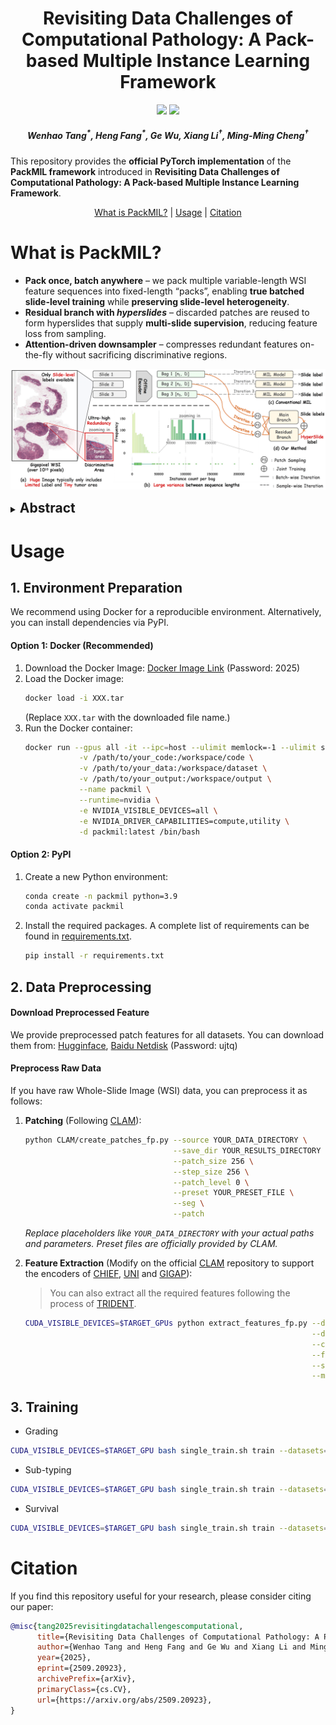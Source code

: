 <h1 align="center"> Revisiting Data Challenges of Computational Pathology: A Pack-based Multiple Instance Learning Framework </h1>

<p align="center">
<a href="https://arxiv.org/pdf/2509.20923"><img src="https://img.shields.io/badge/arXiv-Paper-b31b1b?logo=Arxiv"></a>
<!-- <a href=""><img src="https://img.shields.io/badge/HuggingFace-Data-ffd21e?logo=huggingface"></a> -->
<a href="https://pan.baidu.com/s/1OuiIP3sB68IGZeId4s4K7Q?pwd=ujtq"><img src="https://img.shields.io/badge/百度网盘-数据-06a7ff?logo=baidu"></a>
<!-- <a href=""><img src="https://img.shields.io/badge/知乎-中文讲解-1772f6?logo=zhihu"></a> -->
</p>

<h5 align="center"><em>Wenhao Tang<sup>*</sup>, Heng Fang<sup>*</sup>, Ge Wu, Xiang Li<sup>†</sup>, Ming-Ming Cheng<sup>†</sup> </em></h5>

This repository provides the **official PyTorch implementation** of the **PackMIL framework** introduced in **Revisiting Data Challenges of Computational Pathology: A Pack-based Multiple Instance Learning Framework**.

<p align="center">
  <a href="#what-is-packmil">What is PackMIL?</a> |
  <!-- <a href="#abstract">Abstract</a> | -->
  <a href="#usage">Usage</a> |
  <a href="#citation">Citation</a> 
</p >


# What is PackMIL?
- **Pack once, batch anywhere** – we pack multiple variable-length WSI feature sequences into fixed-length “packs”, enabling **true batched slide-level training** while **preserving slide-level heterogeneity**.
- **Residual branch with _hyperslides_** – discarded patches are reused to form hyperslides that supply **multi-slide supervision**, reducing feature loss from sampling.
- **Attention-driven downsampler** – compresses redundant features on-the-fly without sacrificing discriminative regions.

![](static/intro.png)

<details>
  <summary>
    <b style="font-size: 1.5em;">Abstract</b>
  </summary>

Computational pathology (CPath) digitizes pathology slides into whole slide images (WSIs), enabling analysis for critical healthcare tasks such as cancer diagnosis and prognosis. However, WSIs possess **extremely long sequence lengths** (up to 200K), **significant length variations** (from 200 to 200K), and **limited supervision**. These extreme variations in sequence length lead to high data heterogeneity and redundancy. Conventional methods often compromise on training efficiency and optimization to preserve such heterogeneity under limited supervision. To comprehensively address these challenges, we propose a pack-based MIL framework. It packs multiple sampled, variable-length feature sequences into fixed-length ones, enabling batched training while preserving data heterogeneity. Moreover, we introduce a residual branch that composes discarded features from multiple slides into a *hyperslide* which is trained with tailored labels. It offers multi-slide supervision while mitigating feature loss from sampling. Meanwhile, an attention-driven downsampler is introduced to compress features in both branches to reduce redundancy. By alleviating these challenges, our approach achieves an accuracy improvement of up to 8\% while using only 12\% of the training time in the PANDA(UNI). Extensive experiments demonstrate that focusing data challenges in CPath holds significant potential in the era of foundation models. 
</details>

<!-- # Abstract
Computational pathology (CPath) digitizes pathology slides into whole slide images (WSIs), enabling analysis for critical healthcare tasks such as cancer diagnosis and prognosis. However, WSIs possess **extremely long sequence lengths** (up to 200K), **significant length variations** (from 200 to 200K), and **limited supervision**. These extreme variations in sequence length lead to high data heterogeneity and redundancy. Conventional methods often compromise on training efficiency and optimization to preserve such heterogeneity under limited supervision. To comprehensively address these challenges, we propose a pack-based MIL framework. It packs multiple sampled, variable-length feature sequences into fixed-length ones, enabling batched training while preserving data heterogeneity. Moreover, we introduce a residual branch that composes discarded features from multiple slides into a *hyperslide* which is trained with tailored labels. It offers multi-slide supervision while mitigating feature loss from sampling. Meanwhile, an attention-driven downsampler is introduced to compress features in both branches to reduce redundancy. By alleviating these challenges, our approach achieves an accuracy improvement of up to 8\% while using only 12\% of the training time in the PANDA(UNI). Extensive experiments demonstrate that focusing data challenges in CPath holds significant potential in the era of foundation models.  -->



<!-- # TODO

- [x] Add the code for the training and testing of the model.
- [x] Add the code for the preprocessing of the datasets.
- [ ] Add the code for the visualization of the results.
- [ ] Add the extracted features of the datasets.
- [ ] Improving README document. -->
<!-- - [ ] Improving the code structure. -->


# Usage
## 1. Environment Preparation

We recommend using Docker for a reproducible environment. Alternatively, you can install dependencies via PyPI.

#### Option 1: Docker (Recommended)

1. Download the Docker Image: [Docker Image Link]() (Password: 2025)
2. Load the Docker image:
    ```bash
    docker load -i XXX.tar
    ```
    (Replace `XXX.tar` with the downloaded file name.)
3. Run the Docker container:
    ```bash
    docker run --gpus all -it --ipc=host --ulimit memlock=-1 --ulimit stack=67108864\
                -v /path/to/your_code:/workspace/code \
                -v /path/to/your_data:/workspace/dataset \
                -v /path/to/your_output:/workspace/output \
                --name packmil \
                --runtime=nvidia \
                -e NVIDIA_VISIBLE_DEVICES=all \
                -e NVIDIA_DRIVER_CAPABILITIES=compute,utility \
                -d packmil:latest /bin/bash
    ```

#### Option 2: PyPI

1.  Create a new Python environment:
    ```bash
    conda create -n packmil python=3.9
    conda activate packmil
    ```
2.  Install the required packages. 
    A complete list of requirements can be found in [requirements.txt](./requirements.txt).
    ```bash
    pip install -r requirements.txt
    ```

## 2. Data Preprocessing

#### Download Preprocessed Feature

We provide preprocessed patch features for all datasets. You can download them from:
[Hugginface](), [Baidu Netdisk](https://pan.baidu.com/s/1OuiIP3sB68IGZeId4s4K7Q?pwd=ujtq) (Password: ujtq)

#### Preprocess Raw Data

If you have raw Whole-Slide Image (WSI) data, you can preprocess it as follows:

1. **Patching** (Following [CLAM](https://github.com/mahmoodlab/CLAM/)):

    ```bash
    python CLAM/create_patches_fp.py --source YOUR_DATA_DIRECTORY \
                                     --save_dir YOUR_RESULTS_DIRECTORY \
                                     --patch_size 256 \
                                     --step_size 256 \
                                     --patch_level 0 \
                                     --preset YOUR_PRESET_FILE \
                                     --seg \
                                     --patch
    ```
    *Replace placeholders like `YOUR_DATA_DIRECTORY` with your actual paths and parameters. Preset files are officially provided by CLAM.*

2. **Feature Extraction** (Modify on the official [CLAM](https://github.com/mahmoodlab/CLAM/) repository to support the encoders of [CHIEF](https://github.com/hms-dbmi/CHIEF), [UNI](https://github.com/mahmoodlab/UNI) and [GIGAP](https://github.com/prov-gigapath/prov-gigapath)):
   
    > You can also extract all the required features following the process of [TRIDENT](https://github.com/mahmoodlab/TRIDENT).

    ```bash
    CUDA_VISIBLE_DEVICES=$TARGET_GPUs python extract_features_fp.py --data_h5_dir DIR_TO_COORDS \
                                                                    --data_slide_dir DATA_DIRECTORY \
                                                                    --csv_path CSV_FILE_NAME \
                                                                    --feat_dir FEATURES_DIRECTORY \
                                                                    --slide_ext .svs \
                                                                    --model_name uni_v1/chief/gigap
    ```

<!-- ## 3. Using the Model Independently
``` python
from modules.packmil import DAttentionX 

# Example instantiation
abmilx_model = DAttentionX(
    input_dim=1024,       # Dimension of input features (e.g., from ResNet)
    n_classes=2,          # Number of output classes
    mil_bias=True,
    attn_bias=True,
    n_heads=8             # Number of attention heads; sweep {2, 4, 8, 16} for best performance
)

# For a single bag, shape would be (1, N, D)
# example_features = torch.randn(1, 1000, 1024) # 1 bag, 1000 instances, 1024 feature dimension
# bag_prediction = abmilx_model(example_features) # Output shape: (1, n_classes)
``` -->

## 3. Training

- Grading

```bash
CUDA_VISIBLE_DEVICES=$TARGET_GPU bash single_train.sh train --datasets=panda --project=your_project --dataset_root=/path/to/your/dataset -c=../config/feat_pack_panda.yaml --title={fm}_panda_abmil_bs128_packdual40_lr10 --csv_path=/path/to/your/label --model=abmil --log_iter=100 --output_path=/path/to/your/output/ --batch_size=128 --token_dropout=0.4 --wandb
```

- Sub-typing

```bash
CUDA_VISIBLE_DEVICES=$TARGET_GPU bash single_train.sh train --datasets=brca --project=your_project --dataset_root=/path/to/your/dataset -c=../config/feat_pack_brca.yaml --title={fm}_brca_abmil_bs32_packdual60_dsr4_lr05 --csv_path=/path/to/your/label --model=abmil --log_iter=10 --output_path=/path/to/your/output/ --batch_size=32 --token_dropout=0.6 --wandb
```

- Survival

```bash
CUDA_VISIBLE_DEVICES=$TARGET_GPU bash single_train.sh train --datasets=surv_{dataset} --project=your_project --dataset_root=/path/to/your/dataset -c=../config/feat_surv.yaml --title={fm}_brca_abmil_bs32_packdual60_dsr4_lr05 --csv_path=/path/to/your/survival_label --model=abmil --log_iter=10 --output_path=/path/to/your/output/ --batch_size=32 --token_dropout=0.6 --wandb
```

<!-- ## Packed You Model -->


# Citation
If you find this repository useful for your research, please consider citing our paper:

```bibtex
@misc{tang2025revisitingdatachallengescomputational,
      title={Revisiting Data Challenges of Computational Pathology: A Pack-based Multiple Instance Learning Framework}, 
      author={Wenhao Tang and Heng Fang and Ge Wu and Xiang Li and Ming-Ming Cheng},
      year={2025},
      eprint={2509.20923},
      archivePrefix={arXiv},
      primaryClass={cs.CV},
      url={https://arxiv.org/abs/2509.20923}, 
}
```